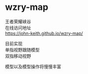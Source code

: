 # wzry-map
王者荣耀峡谷  
在线访问地址  
https://john-keith.github.io/wzry-map/


目前实现  
单指视野跟随模型  
双指移动视野  
  
模型以及模型操作将慢慢丰富
